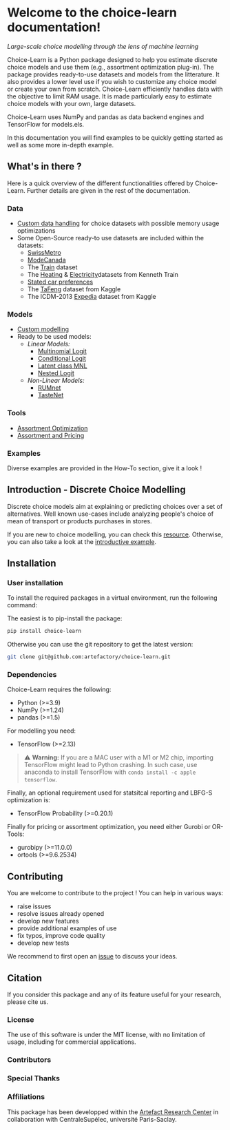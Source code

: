 # Welcome to the choice-learn documentation!

*Large-scale choice modelling through the lens of machine learning*


Choice-Learn is a Python package designed to help you estimate discrete choice models and use them (e.g., assortment optimization plug-in).
The package provides ready-to-use datasets and models from the litterature. It also provides a lower level use if you wish to customize any choice model or create your own from scratch. Choice-Learn efficiently handles data with the objective to limit RAM usage. It is made particularly easy to estimate choice models with your own, large datasets.

Choice-Learn uses NumPy and pandas as data backend engines and TensorFlow for models.els.

In this documentation you will find examples to be quickly getting started as well as some more in-depth example.

## What's in there ?

Here is a quick overview of the different functionalities offered by Choice-Learn. Further details are given in the rest of the documentation.

### Data
- [Custom data handling](./reference/data/references_choice_dataset.md) for choice datasets with possible memory usage optimizations
- Some Open-Source ready-to use datasets are included within the datasets:
    - [SwissMetro](./references/dataset/references_base.md)
    - [ModeCanada](./references/dataset/references_base.md)
    - The [Train](./references/dataset/references_base.md) dataset
    - The [Heating](./references/dataset/references_base.md) & [Electricity](./references/dataset/references_base.md)datasets from Kenneth Train
    - [Stated car preferences](./references/dataset/references_base.md)
    - The [TaFeng](./references/dataset/references_tafeng.md) dataset from Kaggle
    - The ICDM-2013 [Expedia](./references/dataset/references_expedia.md) dataset from Kaggle

### Models
- [Custom modelling](./notebooks/introduction/4_model_customization.md)
- Ready to be used models:
    - *Linear Models:*
        - [Multinomial Logit](./references/models/references_simple_mnl.md)
        - [Conditional Logit](./references/models/references_clogit.md)
        - [Latent class MNL](./references/models/references_latent_class_mnl.md)
        - [Nested Logit](./references/models/references_nested_logit.md)
    - *Non-Linear Models:*
        - [RUMnet](./references/models/references_rumnet.md)
        - [TasteNet](./references/models/references_tastenet.md)

### Tools
- [Assortment Optimization](./references/toolbox/references_assortment_optimizer.md)
- [Assortment and Pricing](./references/toolbox/references_assortment_optimizer.md)

### Examples

Diverse examples are provided in the How-To section, give it a look !

## Introduction - Discrete Choice Modelling

Discrete choice models aim at explaining or predicting choices over a set of alternatives. Well known use-cases include analyzing people's choice of mean of transport or products purchases in stores.

If you are new to choice modelling, you can check this [resource](https://www.publichealth.columbia.edu/research/population-health-methods/discrete-choice-model-and-analysis). Otherwise, you can also take a look at the [introductive example](notebooks/introduction/1_introductive_example.md).

## Installation

### User installation

To install the required packages in a virtual environment, run the following command:

The easiest is to pip-install the package:
```bash
pip install choice-learn
```

Otherwise you can use the git repository to get the latest version:
```bash
git clone git@github.com:artefactory/choice-learn.git
```

### Dependencies
Choice-Learn requires the following:
- Python (>=3.9)
- NumPy (>=1.24)
- pandas (>=1.5)

For modelling you need:
- TensorFlow (>=2.13)

> :warning: **Warning:** If you are a MAC user with a M1 or M2 chip, importing TensorFlow might lead to Python crashing.
> In such case, use anaconda to install TensorFlow with `conda install -c apple tensorflow`.

Finally, an optional requirement used for statsitcal reporting and LBFG-S optimization is:
- TensorFlow Probability (>=0.20.1)

Finally for pricing or assortment optimization, you need either Gurobi or OR-Tools:
- gurobipy (>=11.0.0)
- ortools (>=9.6.2534)


## Contributing
You are welcome to contribute to the project ! You can help in various ways:
- raise issues
- resolve issues already opened
- develop new features
- provide additional examples of use
- fix typos, improve code quality
- develop new tests

We recommend to first open an [issue](https://github.com/artefactory/choice-learn/issues) to discuss your ideas.

## Citation

If you consider this package and any of its feature useful for your research, please cite us.

### License

The use of this software is under the MIT license, with no limitation of usage, including for commercial applications.

### Contributors

### Special Thanks

### Affiliations

This package has been developped within the [Artefact Research Center](https://www.artefact.com/data-consulting-transformation/artefact-research-center/) in collaboration with CentraleSupélec, université Paris-Saclay.
